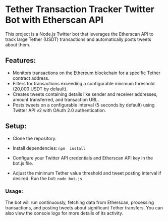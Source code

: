 #  Tether Transaction Tracker Twitter Bot with Etherscan API
This project is a Node.js Twitter bot that leverages the Etherscan API to track large Tether (USDT) transactions and automatically posts tweets about them.

## Features:
- Monitors transactions on the Ethereum blockchain for a specific Tether contract address.
- Filters for transactions exceeding a configurable minimum threshold (20,000 USDT by default).
- Creates tweets containing details like sender and receiver addresses, amount transferred, and transaction URL.
- Posts tweets on a configurable interval (5 seconds by default) using Twitter API v2 with OAuth 2.0 authentication.

## Setup:
- Clone the repository.

- Install dependencies: 
    `npm  install`

- Configure your Twitter API credentials and Etherscan API key in the bot.js file.
- Adjust the minimum Tether value threshold and tweet posting interval if desired.
Run the bot: `node bot.js`


### Usage:
The bot will run continuously, fetching data from Etherscan, processing transactions, and posting tweets about significant Tether transfers. You can also view the console logs for more details of its activity.